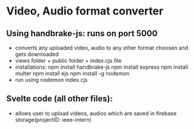 # Video, Audio format converter

## Using handbrake-js: runs on port 5000
* converts any uploaded video, audio to any other format choosen and gets downloaded
* views folder + public folder + index.cjs file
* installations:
npm install handbrake-js
npm install express
npm install multer
npm install ejs
npm install -g nodemon
* run using
nodemon index.cjs

## Svelte code (all other files): 
* allows user to upload videos, audios which are saved in firebase storage(projectID: ieee-intern)